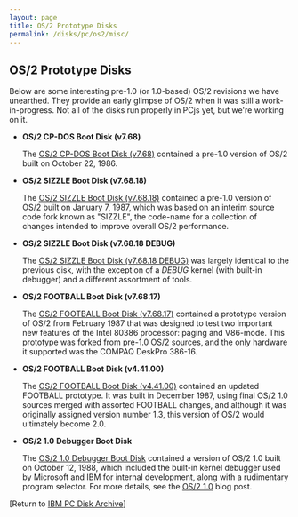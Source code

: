 ```yaml
---
layout: page
title: OS/2 Prototype Disks
permalink: /disks/pc/os2/misc/
---
```


OS/2 Prototype Disks
---

Below are some interesting pre-1.0 (or 1.0-based) OS/2 revisions we have unearthed.  They provide an early glimpse
of OS/2 when it was still a work-in-progress.  Not all of the disks run properly in PCjs yet, but we're working on it.

 * **OS/2 CP-DOS Boot Disk (v7.68)**

	The [OS/2 CP-DOS Boot Disk (v7.68)](/disks/pc/os2/misc/cpdos/86295/) contained a pre-1.0 version of OS/2 built on
	October 22, 1986.

 * **OS/2 SIZZLE Boot Disk (v7.68.18)**

	The [OS/2 SIZZLE Boot Disk (v7.68.18)](/disks/pc/os2/misc/cpdos/87007/) contained a pre-1.0 version of OS/2
	built on January 7, 1987, which was based on an interim source code fork known as "SIZZLE", the code-name for a
	collection of changes intended to improve overall OS/2 performance.

 * **OS/2 SIZZLE Boot Disk (v7.68.18 DEBUG)**

	The [OS/2 SIZZLE Boot Disk (v7.68.18 DEBUG)](/disks/pc/os2/misc/cpdos/87007/debug/) was largely identical to the
	previous disk, with the exception of a *DEBUG* kernel (with built-in debugger) and a different assortment of tools. 

 * **OS/2 FOOTBALL Boot Disk (v7.68.17)**

	The [OS/2 FOOTBALL Boot Disk (v7.68.17)](/disks/pc/os2/misc/football/87058/) contained a prototype version of OS/2
	from February 1987 that was designed to test two important new features of the Intel 80386 processor: paging and V86-mode.
	This prototype was forked from pre-1.0 OS/2 sources, and the only hardware it supported was the COMPAQ DeskPro 386-16.

 * **OS/2 FOOTBALL Boot Disk (v4.41.00)**

	The [OS/2 FOOTBALL Boot Disk (v4.41.00)](/disks/pc/os2/misc/football/87357/) contained an updated FOOTBALL prototype.
	It was built in December 1987, using final OS/2 1.0 sources merged with assorted FOOTBALL changes, and although 
	it was originally assigned version number 1.3, this version of OS/2 would ultimately become 2.0.

 * **OS/2 1.0 Debugger Boot Disk**

	The [OS/2 1.0 Debugger Boot Disk](/disks/pc/os2/misc/1.0/88286/) contained a version of OS/2 1.0 built on
	October 12, 1988, which included the built-in kernel debugger used by Microsoft and IBM for internal development,
	along with a rudimentary program selector.  For more details, see the [OS/2 1.0](/blog/2014/12/04/) blog post.

[Return to [IBM PC Disk Archive](/disks/pc/#other-os2-disks)]
